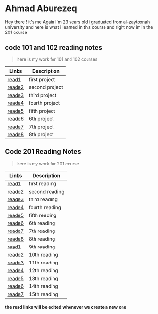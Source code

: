 
# Ahmad Aburezeq
Hey there ! it's me Again I'm 23 years old i  graduated from al-zaytoonah university and here is what i learned in this course and right now im in the 201 course
## code 101 and 102 reading notes
> here is my work for 101 and 102 courses

| Links | Description |
| ----------- | ----------- |
| [read1](https://ahmadaburezeq1998.github.io/reading-notes/read1) | first project |
| [reade2](https://ahmadaburezeq1998.github.io/reading-notes/read2) | second project |
| [reade3](https://ahmadaburezeq1998.github.io/reading-notes/read3) | third project |
| [reade4](https://ahmadaburezeq1998.github.io/reading-notes/read4) | fourth project |
| [reade5](https://ahmadaburezeq1998.github.io/reading-notes/read5) | fifth project |
| [reade6](https://ahmadaburezeq1998.github.io/reading-notes/read6) | 6th project |
| [reade7](https://ahmadaburezeq1998.github.io/reading-notes/read7) | 7th project |
| [reade8](https://ahmadaburezeq1998.github.io/reading-notes/read8) | 8th project |





## Code 201 Reading Notes
> here is my work for 201 course



| Links | Description |
| ----------- | ----------- |
| [read1](https://ahmadaburezeq1998.github.io/reading-notes/201read1) | first reading |
| [reade2](https://ahmadaburezeq1998.github.io/reading-notes/201read2) | second reading |
| [reade3](https://ahmadaburezeq1998.github.io/reading-notes/201read3) | third reading |
| [reade4](https://ahmadaburezeq1998.github.io/reading-notes/201read4) | fourth reading |
| [reade5](https://ahmadaburezeq1998.github.io/reading-notes/201read5) | fifth reading |
| [reade6](https://ahmadaburezeq1998.github.io/reading-notes/201read6) | 6th reading |
| [reade7](https://ahmadaburezeq1998.github.io/reading-notes/read7) | 7th reading |
| [reade8](https://ahmadaburezeq1998.github.io/reading-notes/read8) | 8th reading |
| [read1](https://ahmadaburezeq1998.github.io/reading-notes/read1) | 9th reading |
| [reade2](https://ahmadaburezeq1998.github.io/reading-notes/read2) | 10th reading |
| [reade3](https://ahmadaburezeq1998.github.io/reading-notes/read3) | 11th reading |
| [reade4](https://ahmadaburezeq1998.github.io/reading-notes/read4) | 12th reading |
| [reade5](https://ahmadaburezeq1998.github.io/reading-notes/read5) | 13th reading |
| [reade6](https://ahmadaburezeq1998.github.io/reading-notes/read6) | 14th reading |
| [reade7](https://ahmadaburezeq1998.github.io/reading-notes/read7) | 15th reading |



#### the read links will be edited whenever we create a new one 
